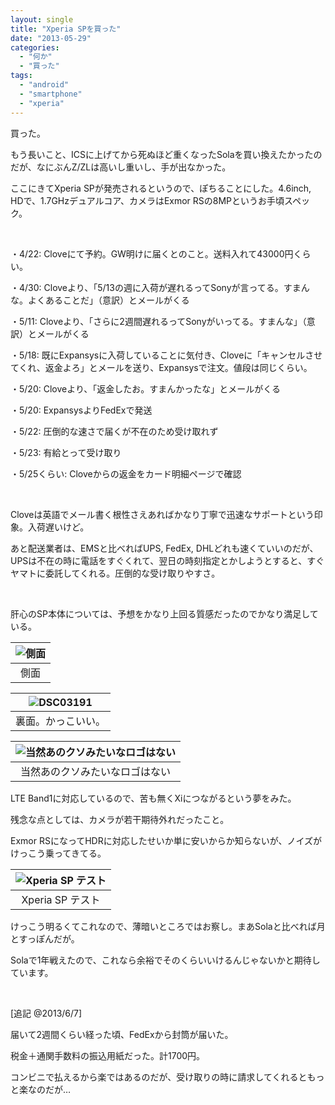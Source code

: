 ```yaml
---
layout: single
title: "Xperia SPを買った"
date: "2013-05-29"
categories: 
  - "何か"
  - "買った"
tags: 
  - "android"
  - "smartphone"
  - "xperia"
---
```


買った。

もう長いこと、ICSに上げてから死ぬほど重くなったSolaを買い換えたかったのだが、なにぶんZ/ZLは高いし重いし、手が出なかった。

ここにきてXperia SPが発売されるというので、ぽちることにした。4.6inch, HDで、1.7GHzデュアルコア、カメラはExmor RSの8MPというお手頃スペック。

 

・4/22: Cloveにて予約。GW明けに届くとのこと。送料入れて43000円くらい。

・4/30: Cloveより、「5/13の週に入荷が遅れるってSonyが言ってる。すまんな。よくあることだ」（意訳）とメールがくる

・5/11: Cloveより、「さらに2週間遅れるってSonyがいってる。すまんな」（意訳）とメールがくる

・5/18: 既にExpansysに入荷していることに気付き、Cloveに「キャンセルさせてくれ、返金よろ」とメールを送り、Expansysで注文。値段は同じくらい。

・5/20: Cloveより、「返金したお。すまんかったな」とメールがくる

・5/20: ExpansysよりFedExで発送

・5/22: 圧倒的な速さで届くが不在のため受け取れず

・5/23: 有給とって受け取り

・5/25くらい: Cloveからの返金をカード明細ページで確認

 

Cloveは英語でメール書く根性さえあればかなり丁寧で迅速なサポートという印象。入荷遅いけど。

あと配送業者は、EMSと比べればUPS, FedEx, DHLどれも速くていいのだが、UPSは不在の時に電話をすぐくれて、翌日の時刻指定とかしようとすると、すぐヤマトに委託してくれる。圧倒的な受け取りやすさ。

 

肝心のSP本体については、予想をかなり上回る質感だったのでかなり満足している。

| ![側面](https://blog.naotaco.com/assets/images/posts/2013/05/DSC03192.jpg) |
|:--:|
|  側面 |

| ![DSC03191](https://blog.naotaco.com/assets/images/posts/2013/05/DSC03191.jpg) |
|:--:|
|  裏面。かっこいい。 |

| ![当然あのクソみたいなロゴはない](https://blog.naotaco.com/assets/images/posts/2013/05/DSC03195.jpg) |
|:--:|
|  当然あのクソみたいなロゴはない |

LTE Band1に対応しているので、苦も無くXiにつながるという夢をみた。

残念な点としては、カメラが若干期待外れだったこと。

Exmor RSになってHDRに対応したせいか単に安いからか知らないが、ノイズがけっこう乗ってきてる。

| ![Xperia SP テスト](https://blog.naotaco.com/assets/images/posts/2013/05/DSC_0009.jpg) |
|:--:|
|  Xperia SP テスト |

けっこう明るくてこれなので、薄暗いところではお察し。まあSolaと比べれば月とすっぽんだが。

Solaで1年戦えたので、これなら余裕でそのくらいいけるんじゃないかと期待しています。

 

\[追記 @2013/6/7\]

届いて2週間くらい経った頃、FedExから封筒が届いた。

税金＋通関手数料の振込用紙だった。計1700円。

コンビニで払えるから楽ではあるのだが、受け取りの時に請求してくれるともっと楽なのだが…

